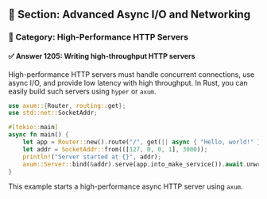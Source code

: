 ## 📘 Section: Advanced Async I/O and Networking  
### 🔹 Category: High-Performance HTTP Servers  
#### ✅ Answer 1205: Writing high-throughput HTTP servers

High-performance HTTP servers must handle concurrent connections, use async I/O, and provide low latency with high throughput. In Rust, you can easily build such servers using `hyper` or `axum`.

```rust
use axum::{Router, routing::get};
use std::net::SocketAddr;

#[tokio::main]
async fn main() {
    let app = Router::new().route("/", get(|| async { "Hello, world!" }));
    let addr = SocketAddr::from(([127, 0, 0, 1], 3000));
    println!("Server started at {}", addr);
    axum::Server::bind(&addr).serve(app.into_make_service()).await.unwrap();
}
```

This example starts a high-performance async HTTP server using `axum`.
